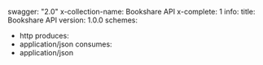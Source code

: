 swagger: "2.0"
x-collection-name: Bookshare API
x-complete: 1
info:
  title: Bookshare API
  version: 1.0.0
schemes:
- http
produces:
- application/json
consumes:
- application/json